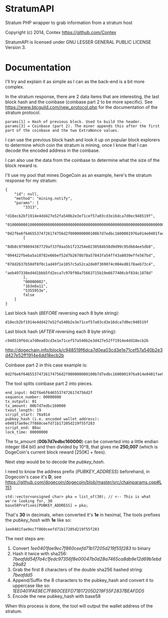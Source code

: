 StratumAPI
==========

Stratum PHP wrapper to grab information from a stratum host

Copyright (c) 2014, Contex <https://github.com/Contex>

StratumAPI is licensed under GNU LESSER GENERAL PUBLIC LICENSE Version 3.

Documentation
==========

I'll try and explain it as simple as I can as the back-end is a bit more complex.

In the stratum response, there are 2 data items that are interesting, the last block hash and the coinbase (coinbase part 2 to be more specific).
See https://www.btcguild.com/new_protocol.php for the documentation of the stratum protocol.
```
params[1] = Hash of previous block. Used to build the header.
params[3] = Coinbase (part 2). The miner appends this after the first part of the coinbase and the two ExtraNonce values.
```

I can use the previous block hash and look it up on popular block explorers to determine which coin the stratum is mining, once I know that I can decode the encoded address in the coinbase.

I can also use the data from the coinbase to determine what the size of the block reward is.

I'll use my pool that mines DogeCoin as an example, here's the stratum response for my stratum:
```
{
    "id": null,
    "method": "mining.notify",
    "params": [
        "3313",
        "d18ecb2bf1914e4dd427e52fa540b2e3e71cef57a03cd3e16dca7d0ec948519f",
        "01000000010000000000000000000000000000000000000000000000000000000000000000ffffffff270376ea02062f503253482f043f95555308",
        "0d2f6e6f64655374726174756d2f000000000100b7d7edbc1600001976a914e0401fae9ec7f860ceefd71b17205d219f55f28388ac00000000",
        [
            "8db8c9798694387729af33f0aa5b1f23254e0230584b58d9d99c95db64ee5db8",
            "094422fbeba5a10782e66bef52d7b2678b78a57843fa54ff43a8039effe567bd",
            "078d2637b58df8f0c1ad49f1e1057c5a52ca2de0f369074c004ed8178aeb73c4",
            "aeb497338ed4d1bbb5fd2eca7c978f98a75663715b19e6677406cbf834c1878d"
        ],
        "00000002",
        "1b3e8a11",
        "5355953e",
        false
    ]
}
```
Last block hash (*BEFORE* reversing each 8 byte string): 
```
d18ecb2bf1914e4dd427e52fa540b2e3e71cef57a03cd3e16dca7d0ec948519f
```

Last block hash (*AFTER* reversing each 8 byte string): 
```
c948519f6dca7d0ea03cd3e1e71cef57a540b2e3d427e52ff1914e4dd18ecb2b
```
http://dogechain.info/block/c948519f6dca7d0ea03cd3e1e71cef57a540b2e3d427e52ff1914e4dd18ecb2b

Coinbase part 2 in this case example is:
```
0d2f6e6f64655374726174756d2f000000000100b7d7edbc1600001976a914e0401fae9ec7f860ceefd71b17205d219f55f28388ac00000000
```
The tool splits coinbase part 2 into pieces.
```
end_input: 0d2f6e6f64655374726174756d2f
sequence_number: 00000000
tx_outputs: 01
tx_amount: 00b7d7edbc160000
txout_length: 19
script_start: 76a914
pubkey_hash (i.e. encoded wallet address): e0401fae9ec7f860ceefd71b17205d219f55f283
script_end: 88ac
lock_time: 00000000
```
The tx_amount (**00b7d7edbc160000**) can be converted into a little endian integer (64 bit) and then divided by 10^8, that gives me **250,007** (which is DogeCoin's current block reward [250K] + fees).

Next step would be to decode the *pubkey_hash*.

I need to know the address prefix (*PUBKEY_ADDRESS*) beforehand, in Dogecoin's case it's **D**, see https://github.com/dogecoin/dogecoin/blob/master/src/chainparams.cpp#L151
```
std::vector<unsigned char> pka = list_of(30); // <-- This is what we're looking for, 30
base58Prefixes[PUBKEY_ADDRESS] = pka;
```

That's **30** in decimals, when converted it's **1e** in heximal, The tools prefixes the *pubkey_hash* with **1e** like so: 
```
1ee0401fae9ec7f860ceefd71b17205d219f55f283
```
The next steps are:

1. Convert *1ee0401fae9ec7f860ceefd71b17205d219f55f283* to binary
2. Hash it twice with sha256: *7beafdd54f7a4c1fedc97356f8e00047b0d28a7465ca8db9e12d69b1ebd29a82*
3. Grab the first 8 characters of the double sha256 hashed string: *7beafdd5*
4. Append/Suffix the 8 characters to the pubkey_hash and convert it to uppercase like so: *1EE0401FAE9EC7F860CEEFD71B17205D219F55F2837BEAFDD5*
5. Encode the new pubkey_hash with base58

When this process is done, the tool will output the wallet address of the stratum.
